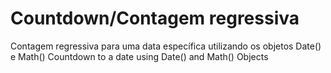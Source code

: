 # Countdown/Contagem regressiva
Contagem regressiva para uma data específica utilizando os objetos Date() e Math()
Countdown to a date using Date() and Math() Objects

